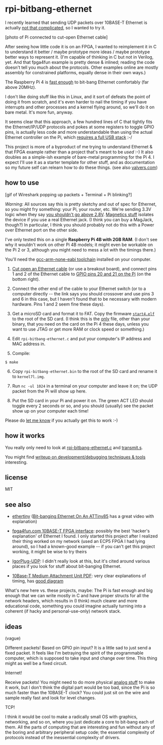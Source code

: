 # rpi-bitbang-ethernet

I recently learned that sending UDP packets over 10BASE-T Ethernet is
actually [not that
complicated](https://www.fpga4fun.com/10BASE-T.html), so I wanted to
try it.

[photo of Pi connected to cut-open Ethernet cable]

After seeing how little code it is on an FPGA, I wanted to reimplement
it in C to understand it better / maybe prototype more ideas / maybe
prototype better ways to represent it. (I'm capable of thinking in C
but not in Verilog, yet. And that fpga4fun example is pretty dense &
inlined; reading the code doesn't tell you much about the
protocols. Other examples online are mostly assembly for constrained
platforms, equally dense in their own ways.)

The Raspberry Pi 4 is [fast
enough](https://github.com/hzeller/rpi-gpio-dma-demo) to bit-bang
Ethernet comfortably (far above 20MHz).

I don't like doing stuff like this in Linux, and it sort of defeats
the point of doing it from scratch, and it's even harder to nail the
timing if you have interrupts and other processes and a kernel flying
around, so we'll do it on bare metal. It's more fun, anyway.

It seems clear that this approach, a few hundred lines of C that
tightly fits the Ethernet/IP/UDP protocols and pokes at some registers
to toggle GPIO pins, is actually less code and more understandable
than using the actual Ethernet controller on the Pi, which [requires a
full USB
stack](https://www.raspberrypi.org/forums/viewtopic.php?t=36044) :-/

This project is more of a byproduct of me trying to understand
Ethernet & that FPGA example rather than a project that's meant to be
_used_ :-) It also doubles as a simple-ish example of bare-metal
programming for the Pi 4. I expect I'll use it as a starter template
for other stuff, and as documentation so my future self can relearn
how to do these things. (see also
[valvers.com](https://www.valvers.com/open-software/raspberry-pi/bare-metal-programming-in-c-part-1/))

## how to use

[gif of Wireshark popping up packets + Terminal + Pi blinking?]

_Warning_: All sources say this is pretty sketchy and out of spec for
Ethernet, so you might fry something: your Pi, your router, etc. We're
sending 3.3V logic when they say [you shouldn't go above
2.8V](https://www.iol.unh.edu/sites/default/files/knowledgebase/ethernet/10basetmau.pdf#page=11). [Magnetics
stuff](https://networkengineering.stackexchange.com/questions/29927/what-is-the-purpose-of-an-ethernet-magnetic-transformer-and-how-are-they-used)
isolates the device if you use a real Ethernet jack. (I think you can
buy a MagJack, though?) In particular, I think you should probably not
do this with a Power over Ethernet port on the other side.

I've only tested this on a single **Raspberry Pi 4B with 2GB RAM**. (I
don't see why it wouldn't work on other Pi 4B models; it might even be
workable on the Pi 2 or 3, although you might need to mess a lot with
the timings there.)

You'll need the [gcc-arm-none-eabi
toolchain](https://developer.arm.com/tools-and-software/open-source-software/developer-tools/gnu-toolchain/gnu-rm/downloads)
installed on your computer.

1. [Cut open an Ethernet cable](https://www.fpga4fun.com/10BASE-T0.html)
(or use a breakout board), and connect pins 1 and 2 of the Ethernet
cable to [GPIO pins 20 and 21 on the Pi](https://pinout.xyz/) (on the
bottom right).

2. Connect the other end of the cable to your Ethernet switch (or to a
computer directly -- the link says you should crossover and use pins 3
and 6 in this case, but I haven't found that to be necessary with
modern hardware. Pins 1 and 2 seem fine these days).

3. Get a microSD card and format it to FAT. Copy the firmware
[`start4.elf`](https://github.com/raspberrypi/firmware/blob/master/boot/start4.elf)
to the root of the SD card. (I think this is the
[only](https://www.raspberrypi.org/documentation/configuration/boot_folder.md)
file, other than your binary, that you need on the card on the Pi 4
these days, unless you want to use JTAG or get more RAM or clock speed
or something.)

4. Edit `rpi-bitbang-ethernet.c` and put your computer's IP address and
MAC address in.

5. Compile:

```
$ make
```

6. Copy `rpi-bitbang-ethernet.bin` to the root of the SD card and rename
it to `kernel7l.img`.

7. Run `nc -ul 1024` in a terminal on your computer and leave it on;
the UDP packet from the Pi will show up here.

8. Put the SD card in your Pi and power it on. The green ACT LED should
toggle every 2 seconds or so, and you should (usually) see the packet
show up on your computer each time!

Please do [let me know](https://omar.website) if you actually get this
to work :-) 

## how it works

You really only need to look at
[rpi-bitbang-ethernet.c](rpi-bitbang-ethernet.c) and
[transmit.s](transmit.s).

You might find [writeup on development/debugging techniques &
tools](helpful-but-not-strictly-necessary/DEVELOPMENT.md) interesting.

## license

MIT

## see also

- [ethertiny](https://github.com/cnlohr/ethertiny) ([Bit-banging Ethernet On An
  ATTiny85](https://hackaday.com/2014/08/29/bit-banging-ethernet-on-an-attiny85/)
  has a great video with explanation)

- [fpga4fun.com 10BASE-T FPGA
  interface](https://www.fpga4fun.com/10BASE-T.html): possibly the
  best 'hacker's explanation' of Ethernet I found. I only started this
  project after I realized their thing worked on my network (used an
  ECP5 FPGA I had lying around), so I had a known-good example -- if
  you can't get this project working, it might be wise to try theirs

- [IgorPlug-UDP](http://web.archive.org/web/20080202054313/https://www.cesko.host.sk/IgorPlugUDP/IgorPlug-UDP%20(AVR)_eng.htm):
  I didn't really look at this, but it's cited around various places
  if you look for stuff about bit-banging Ethernet.

- [10Base-T Medium Attachment Unit
  PDF](https://www.iol.unh.edu/sites/default/files/knowledgebase/ethernet/10basetmau.pdf):
  very clear explanations of timing, has [good
  diagram](https://www.iol.unh.edu/sites/default/files/knowledgebase/ethernet/10basetmau.pdf#page=8)

What's new here vs. these projects, maybe: The Pi is fast enough and
big enough that we can write mostly in C and have proper structs for
all the network headers, which results in (I think) much clearer and
more educational code, something you could imagine actually turning
into a coherent (if hacky and personal-use-only) network stack.

## ideas

(vague)

Different packets! Based on GPIO pin input? It is a little sad to just
send a fixed packet. It feels like I'm betraying the spirit of the
programmable computer, which is supposed to take input and change over
time. This thing might as well be a fixed circuit.

Internet!

Receive packets! You might need to do more physical [analog
stuff](https://www.fpga4fun.com/10BASE-T4.html) to make it work, but I
don't think the digital part would be too bad, since the Pi is so much
faster than the 10BASE-T clock? You could just sit on the wire and
sample really fast and look for level changes.

TCP!

I think it would be cool to make a radically small OS with graphics,
networking, and so on, where you just dedicate a core to bit-bang each
of them. All the parts of computing that are interesting and fun
without any of the boring and arbitrary peripheral setup code; the
essential complexity of protocols instead of the inessential
complexity of drivers.
